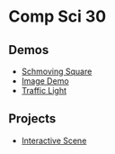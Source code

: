 # Comp Sci 30

## Demos
 - [Schmoving Square](schmoving-square)
 - [Image Demo](image-demo)
 - [Traffic Light](traffic-light)

## Projects
- [Interactive Scene](interactive-scene)